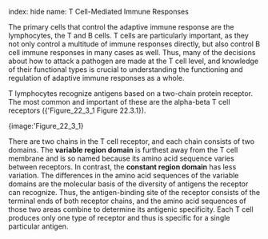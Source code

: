 index: hide
name: T Cell-Mediated Immune Responses

The primary cells that control the adaptive immune response are the lymphocytes, the T and B cells. T cells are particularly important, as they not only control a multitude of immune responses directly, but also control B cell immune responses in many cases as well. Thus, many of the decisions about how to attack a pathogen are made at the T cell level, and knowledge of their functional types is crucial to understanding the functioning and regulation of adaptive immune responses as a whole.

T lymphocytes recognize antigens based on a two-chain protein receptor. The most common and important of these are the alpha-beta T cell receptors ({'Figure_22_3_1 Figure 22.3.1}).


{image:'Figure_22_3_1}
        

There are two chains in the T cell receptor, and each chain consists of two domains. The  **variable region domain** is furthest away from the T cell membrane and is so named because its amino acid sequence varies between receptors. In contrast, the  **constant region domain** has less variation. The differences in the amino acid sequences of the variable domains are the molecular basis of the diversity of antigens the receptor can recognize. Thus, the antigen-binding site of the receptor consists of the terminal ends of both receptor chains, and the amino acid sequences of those two areas combine to determine its antigenic specificity. Each T cell produces only one type of receptor and thus is specific for a single particular antigen.

